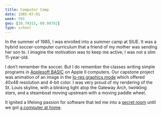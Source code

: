 ```yaml
---
title: Computer Camp
date: 1985-07-01
week: 591
geo: [38.79315,-89.99792]
type: school
---
```


In the summer of 1985, I was enrolled into a summer camp at SIUE. It was a hybrid soccer-computer curriculum that a friend of my mother was sending her son to. I imagine the motivation was to keep me active; I was not a slim 11-year-old.

I don’t remember the soccer. But I do remember the classes writing simple programs in [Applesoft BASIC](https://www.calormen.com/jsbasic/) on Apple II computers. Our capstone project was animation of an image in the [lo-res graphics mode](https://en.wikipedia.org/wiki/Apple_II_graphics?wprov=sfti1) which offered 40x48 resolution and 4-bit color. I was very proud of my rendering of the St. Louis skyline, with a blinking light atop the Gateway Arch, twinkling stars, and a steamboat moving upstream with a moving paddle wheel.

It ignited a lifelong passion for software that led me into a [secret room](/2015/04/21/mad-tony.html) until we got [a computer at home](/history/events/1985-apple/).

